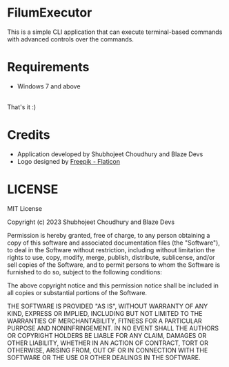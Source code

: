 # FilumExecutor
This is a simple CLI application that can execute terminal-based commands with advanced controls over the commands.

# Requirements
- Windows 7 and above 
<br>
That's it :)

# Credits
- Application developed by Shubhojeet Choudhury and Blaze Devs
- Logo designed by <a href="https://www.flaticon.com/free-icons/terminal" title="terminal icons"> Freepik - Flaticon</a>

# LICENSE
MIT License

Copyright (c) 2023 Shubhojeet Choudhury and Blaze Devs

Permission is hereby granted, free of charge, to any person obtaining a copy
of this software and associated documentation files (the "Software"), to deal
in the Software without restriction, including without limitation the rights
to use, copy, modify, merge, publish, distribute, sublicense, and/or sell
copies of the Software, and to permit persons to whom the Software is
furnished to do so, subject to the following conditions:

The above copyright notice and this permission notice shall be included in all
copies or substantial portions of the Software.

THE SOFTWARE IS PROVIDED "AS IS", WITHOUT WARRANTY OF ANY KIND, EXPRESS OR
IMPLIED, INCLUDING BUT NOT LIMITED TO THE WARRANTIES OF MERCHANTABILITY,
FITNESS FOR A PARTICULAR PURPOSE AND NONINFRINGEMENT. IN NO EVENT SHALL THE
AUTHORS OR COPYRIGHT HOLDERS BE LIABLE FOR ANY CLAIM, DAMAGES OR OTHER
LIABILITY, WHETHER IN AN ACTION OF CONTRACT, TORT OR OTHERWISE, ARISING FROM,
OUT OF OR IN CONNECTION WITH THE SOFTWARE OR THE USE OR OTHER DEALINGS IN THE
SOFTWARE.

